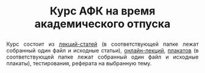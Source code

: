 # <p align="center">Курс АФК на время академического отпуска</p>

<p align="justify">Курс состоит из <a href="https://github.com/drondragons/AFK/blob/main/AFK_lections">лекций-статей</a> (в соответствующей папке лежат собранный один файл и исходные статьи), <a href="https://github.com/drondragons/AFK/tree/main/web_AFK_lections">онлайн-лекций</a>, <a href="https://github.com/drondragons/AFK/blob/main/AFK_posters">плакатов<a/> (в соответствующей папке лежат собранный один файл и исходные плакаты), тестирования, реферата на выбранную тему.</p>
